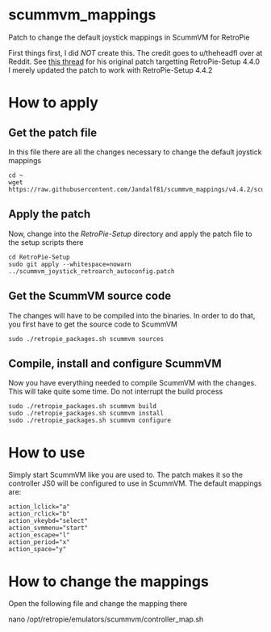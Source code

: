 # scummvm_mappings
Patch to change the default joystick mappings in ScummVM for RetroPie

First things first, I did *NOT* create this. The credit goes to u/theheadfl over at Reddit. See [this thread](https://www.reddit.com/r/RetroPie/comments/90rv8u/guide_make_scummvm_joypad_mappings/) for his original patch targetting RetroPie-Setup 4.4.0
I merely updated the patch to work with RetroPie-Setup 4.4.2

# How to apply
## Get the patch file
In this file there are all the changes necessary to change the default joystick mappings

    cd ~
    wget https://raw.githubusercontent.com/Jandalf81/scummvm_mappings/v4.4.2/scummvm_joystick_retroarch_autoconfig.patch

## Apply the patch
Now, change into the _RetroPie-Setup_ directory and apply the patch file to the setup scripts there

    cd RetroPie-Setup
    sudo git apply --whitespace=nowarn ../scummvm_joystick_retroarch_autoconfig.patch
    
## Get the ScummVM source code
The changes will have to be compiled into the binaries. In order to do that, you first have to get the source code to ScummVM

    sudo ./retropie_packages.sh scummvm sources

## Compile, install and configure ScummVM
Now you have everything needed to compile ScummVM with the changes. This will take quite some time. Do not interrupt the build process

    sudo ./retropie_packages.sh scummvm build
    sudo ./retropie_packages.sh scummvm install
    sudo ./retropie_packages.sh scummvm configure
    
# How to use
Simply start ScummVM like you are used to. The patch makes it so the controller JS0 will be configured to use in ScummVM. The default mappings are:

    action_lclick="a"
    action_rclick="b"
    action_vkeybd="select"
    action_svmmenu="start"
    action_escape="l"
    action_period="x"
    action_space="y"

# How to change the mappings
Open the following file and change the mapping there

   nano /opt/retropie/emulators/scummvm/controller_map.sh
